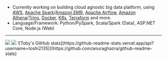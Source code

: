<!--
### Hi there 👋

**toshi2135/toshi2135** is a ✨ _special_ ✨ repository because its `README.md` (this file) appears on your GitHub profile.

Here are some ideas to get you started:

- 🔭 I’m currently working on ...
- 🌱 I’m currently learning ...
- 👯 I’m looking to collaborate on ...
- 🤔 I’m looking for help with ...
- 💬 Ask me about ...
- 📫 How to reach me: ...
- 😄 Pronouns: ...
- ⚡ Fun fact: ...
-->

- Currently working on building cloud agnostic big data platform, using [AWS](https://aws.amazon.com/), [Apache Spark](https://spark.apache.org/)/[Amazon EMR](https://aws.amazon.com/emr/), [Apache Airflow](https://airflow.apache.org/), [Amazon Athena](https://aws.amazon.com/athena/)/[Trino](https://trino.io/), [Docker](https://www.docker.com/), [K8s](https://kubernetes.io/), [Terraform](https://www.terraform.io/) and more.
- Language/Framework: Python/PySpark, Scala/Spark (Data), ASP.NET Core, Node.js (Web)
---
<img src="https://github-readme-streak-stats.herokuapp.com/?user=toshi2135&theme=dracula"/>
<img src="https://github-readme-stats.vercel.app/api/top-langs?username=toshi2135&count_private=true&include_all_commits=true&hide=jupyter+notebook&show_icons=true&layout=compact&theme=dracula"/> 
![Toby's GitHub stats](https://github-readme-stats.vercel.app/api?username=toshi2135)](https://github.com/anuraghazra/github-readme-stats)
